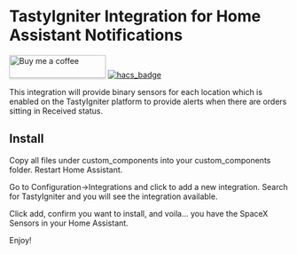 # TastyIgniter Integration for Home Assistant Notifications

<a target="_blank" href="https://www.buymeacoffee.com/djtimca"><img src="https://www.buymeacoffee.com/assets/img/custom_images/orange_img.png" alt="Buy me a coffee" style="height: 41px !important;width: 174px !important;box-shadow: 0px 3px 2px 0px rgba(190, 190, 190, 0.5) !important;-webkit-box-shadow: 0px 3px 2px 0px rgba(190, 190, 190, 0.5) !important;"></a> [![hacs_badge](https://img.shields.io/badge/HACS-Default-orange.svg?style=for-the-badge)](https://github.com/custom-components/hacs)

This integration will provide binary sensors for each location which is enabled on the TastyIgniter platform to provide alerts when there are orders sitting in Received status.

## Install

Copy all files under custom_components into your custom_components folder. Restart Home Assistant.

Go to Configuration->Integrations and click to add a new integration. Search for TastyIgniter and you will see the integration available.

Click add, confirm you want to install, and voila... you have the SpaceX Sensors in your Home Assistant.

Enjoy!
